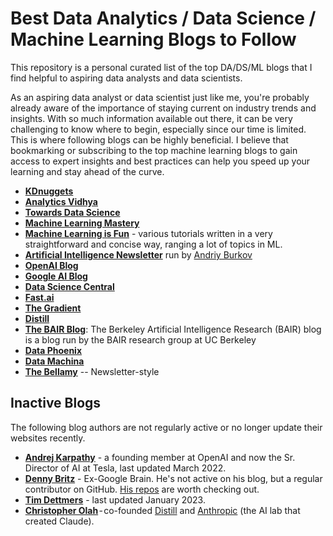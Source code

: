# Best Data Analytics / Data Science / Machine Learning Blogs to Follow 

This repository is  a personal curated list of the top DA/DS/ML blogs that I find helpful to aspiring data analysts and data scientists. 

As an aspiring data analyst or data scientist just like me, you're probably already aware of the importance of staying current on industry trends and insights. With so much information available out there, it can be very challenging to know where to begin, especially since our time is limited. This is where following blogs can be highly beneficial. I believe that bookmarking or subscribing to the top machine learning blogs to gain access to expert insights and best practices can help you speed up your learning and stay ahead of the curve.


- **[KDnuggets](https://www.kdnuggets.com/)**
- **[Analytics Vidhya](https://www.analyticsvidhya.com/blog/?utm_source=feed)**
- **[Towards Data Science](https://towardsdatascience.com/)**
- **[Machine Learning Mastery](https://machinelearningmastery.com/blog)**
- **[Machine Learning is Fun](https://www.machinelearningisfun.com/)** - various tutorials written in a very straightforward and concise way, ranging a lot of topics in ML.
- **[Artificial Intelligence Newsletter](https://www.linkedin.com/newsletters/6598352935271358464/)** run by [Andriy Burkov](https://www.linkedin.com/in/andriyburkov/)
- **[OpenAI Blog](https://openai.com/blog/)**
- **[Google AI Blog](https://ai.googleblog.com/)**
- **[Data Science Central](https://www.datasciencecentral.com/)**
- **[Fast.ai](https://www.fast.ai/)**
- **[The Gradient](https://thegradient.pub/)**
- **[Distill](https://distill.pub/)**
- **[The BAIR Blog](https://bair.berkeley.edu/blog/)**: The Berkeley Artificial Intelligence Research (BAIR) blog is a blog run by the BAIR research group at UC Berkeley
- **[Data Phoenix](https://dataphoenix.info/articles/)**
- **[Data Machina](http://datamachina.com/)**
- **[The Bellamy](https://analyticsindiamagazine.substack.com/)** -- Newsletter-style

## Inactive Blogs
The following blog authors are not regularly active or no longer update their websites recently.
- **[Andrej Karpathy](http://karpathy.github.io/)** - a founding member at OpenAI and now the Sr. Director of AI at Tesla, last updated March 2022.
- **[Denny Britz](https://dennybritz.com/)** - Ex-Google Brain. He's not active on his blog, but a regular contributor on GitHub. [His repos](https://github.com/dennybritz) are worth checking out.
- **[Tim Dettmers](https://timdettmers.com/)** - last updated January 2023.
- **[Christopher Olah](http://colah.github.io/)** - co-founded [Distill](https://distill.pub/) and [Anthropic](https://www.anthropic.com/) (the AI lab that created Claude).
